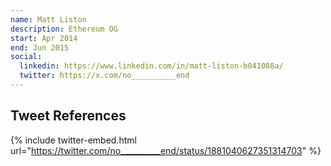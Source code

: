 ```yaml
---
name: Matt Liston
description: Ethereum OG
start: Apr 2014
end: Jun 2015
social:
  linkedin: https://www.linkedin.com/in/matt-liston-b041088a/
  twitter: https://x.com/no__________end
---
```



## Tweet References

{% include twitter-embed.html url="https://twitter.com/no__________end/status/1881040627351314703" %}
